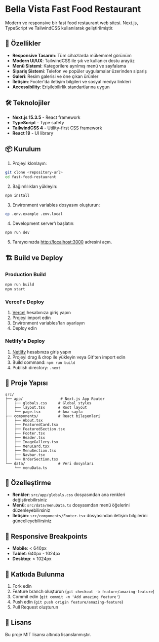 # Bella Vista Fast Food Restaurant

Modern ve responsive bir fast food restaurant web sitesi. Next.js, TypeScript ve TailwindCSS kullanılarak geliştirilmiştir.

## 🚀 Özellikler

- **Responsive Tasarım**: Tüm cihazlarda mükemmel görünüm
- **Modern UI/UX**: TailwindCSS ile şık ve kullanıcı dostu arayüz
- **Menü Sistemi**: Kategorilere ayrılmış menü ve sayfalama
- **Sipariş Sistemi**: Telefon ve popüler uygulamalar üzerinden sipariş
- **Galeri**: Resim galerisi ve öne çıkan ürünler
- **İletişim**: Footer'da iletişim bilgileri ve sosyal medya linkleri
- **Accessibility**: Erişilebilirlik standartlarına uygun

## 🛠️ Teknolojiler

- **Next.js 15.3.5** - React framework
- **TypeScript** - Type safety
- **TailwindCSS 4** - Utility-first CSS framework
- **React 19** - UI library

## 📦 Kurulum

1. Projeyi klonlayın:
```bash
git clone <repository-url>
cd fast-food-restaurant
```

2. Bağımlılıkları yükleyin:
```bash
npm install
```

3. Environment variables dosyasını oluşturun:
```bash
cp .env.example .env.local
```

4. Development server'ı başlatın:
```bash
npm run dev
```

5. Tarayıcınızda [http://localhost:3000](http://localhost:3000) adresini açın.

## 🏗️ Build ve Deploy

### Production Build
```bash
npm run build
npm start
```

### Vercel'e Deploy
1. [Vercel](https://vercel.com) hesabınıza giriş yapın
2. Projeyi import edin
3. Environment variables'ları ayarlayın
4. Deploy edin

### Netlify'a Deploy
1. [Netlify](https://netlify.com) hesabınıza giriş yapın
2. Projeyi drag & drop ile yükleyin veya Git'ten import edin
3. Build command: `npm run build`
4. Publish directory: `.next`

## 📁 Proje Yapısı

```
src/
├── app/                 # Next.js App Router
│   ├── globals.css     # Global styles
│   ├── layout.tsx      # Root layout
│   └── page.tsx        # Ana sayfa
├── components/         # React bileşenleri
│   ├── About.tsx
│   ├── FeaturedCard.tsx
│   ├── FeaturedSection.tsx
│   ├── Footer.tsx
│   ├── Header.tsx
│   ├── ImageGallery.tsx
│   ├── MenuCard.tsx
│   ├── MenuSection.tsx
│   ├── Navbar.tsx
│   └── OrderSection.tsx
└── data/               # Veri dosyaları
    └── menuData.ts
```

## 🎨 Özelleştirme

- **Renkler**: `src/app/globals.css` dosyasından ana renkleri değiştirebilirsiniz
- **Menü**: `src/data/menuData.ts` dosyasından menü öğelerini düzenleyebilirsiniz
- **İletişim**: `src/components/Footer.tsx` dosyasından iletişim bilgilerini güncelleyebilirsiniz

## 📱 Responsive Breakpoints

- **Mobile**: < 640px
- **Tablet**: 640px - 1024px
- **Desktop**: > 1024px

## 🤝 Katkıda Bulunma

1. Fork edin
2. Feature branch oluşturun (`git checkout -b feature/amazing-feature`)
3. Commit edin (`git commit -m 'Add amazing feature'`)
4. Push edin (`git push origin feature/amazing-feature`)
5. Pull Request oluşturun

## 📄 Lisans

Bu proje MIT lisansı altında lisanslanmıştır.
